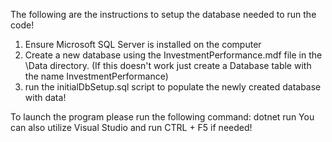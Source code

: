 The following are the instructions to setup the database needed to run the code!

1. Ensure Microsoft SQL Server is installed on the computer
2. Create a new database using the InvestmentPerformance.mdf file in the \Data directory. (If this doesn't work just create a Database table with the name InvestmentPerformance)
3. run the initialDbSetup.sql script to populate the newly created database with data!

To launch the program please run the following command:
dotnet run
You can also utilize Visual Studio and run CTRL + F5 if needed!


